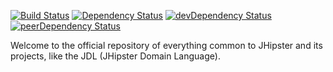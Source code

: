 [![Build Status](https://travis-ci.org/jhipster/jhipster-core.svg?branch=master)](https://travis-ci.org/jhipster/jhipster-domain-language) [![Dependency Status](https://david-dm.org/jhipster/jhipster-domain-language.svg)](https://david-dm.org/jhipster/jhipster-domain-language) [![devDependency Status](https://david-dm.org/jhipster/jhipster-domain-language/dev-status.svg)](https://david-dm.org/jhipster/jhipster-domain-language#info=devDependencies) [![peerDependency Status](https://david-dm.org/jhipster/jhipster-domain-language/peer-status.svg)](https://david-dm.org/jhipster/jhipster-domain-language#info=peerDependencies)


Welcome to the official repository of everything common to JHipster and its projects, like the JDL (JHipster Domain Language).
